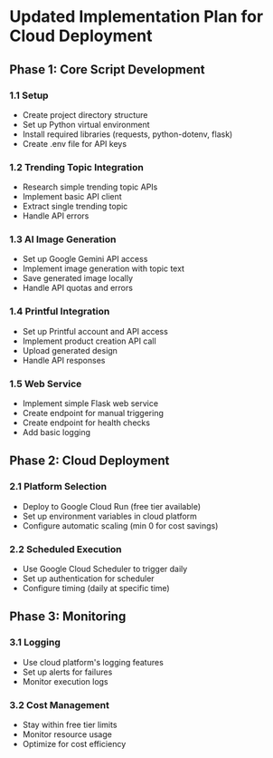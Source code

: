 # Updated Implementation Plan for Cloud Deployment

## Phase 1: Core Script Development

### 1.1 Setup
- Create project directory structure
- Set up Python virtual environment
- Install required libraries (requests, python-dotenv, flask)
- Create .env file for API keys

### 1.2 Trending Topic Integration
- Research simple trending topic APIs
- Implement basic API client
- Extract single trending topic
- Handle API errors

### 1.3 AI Image Generation
- Set up Google Gemini API access
- Implement image generation with topic text
- Save generated image locally
- Handle API quotas and errors

### 1.4 Printful Integration
- Set up Printful account and API access
- Implement product creation API call
- Upload generated design
- Handle API responses

### 1.5 Web Service
- Implement simple Flask web service
- Create endpoint for manual triggering
- Create endpoint for health checks
- Add basic logging

## Phase 2: Cloud Deployment

### 2.1 Platform Selection
- Deploy to Google Cloud Run (free tier available)
- Set up environment variables in cloud platform
- Configure automatic scaling (min 0 for cost savings)

### 2.2 Scheduled Execution
- Use Google Cloud Scheduler to trigger daily
- Set up authentication for scheduler
- Configure timing (daily at specific time)

## Phase 3: Monitoring

### 3.1 Logging
- Use cloud platform's logging features
- Set up alerts for failures
- Monitor execution logs

### 3.2 Cost Management
- Stay within free tier limits
- Monitor resource usage
- Optimize for cost efficiency
